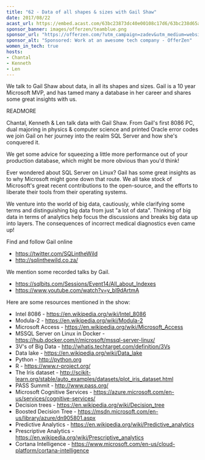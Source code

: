 ```yaml
---
title: "62 - Data of all shapes & sizes with Gail Shaw"
date: 2017/08/22
acast_url: https://embed.acast.com/63bc23873dc40e00108c17d6/63bc238d65ae3d001128d7b2
sponsor_banner: images/offerzen/teamblue.png
sponsor_url: "https://offerzen.com/?utm_campaign=zadev&utm_medium=website"
sponsor_alt: "Sponsored: Work at an awesome tech company - OfferZen"
women_in_tech: true
hosts:
- Chantal
- Kenneth
- Len
---
```


We talk to Gail Shaw about data, in all its shapes and sizes. Gail is a 10 year Microsoft MVP, and has tamed many a database in her career and shares some great insights with us.

READMORE

Chantal, Kenneth & Len talk data with Gail Shaw. From Gail's first 8086 PC, dual majoring in physics & computer science and printed Oracle error codes we join Gail on her journey into the realm SQL Server and how she's conquered it.

We get some advice for squeezing a little more performance out of your production database, which might be more obvious than you'd think!

Ever wondered about SQL Server on Linux? Gail has some great insights as to why Microsoft might gone down that route. We all take stock of Microsoft's great recent contributions to the open-source, and the efforts to liberate their tools from their operating systems.

We venture into the world of big data, cautiously, while clarifying some terms and distinguishing big data from just "a lot of data". Thinking of big data in terms of analytics help focus the discussions and breaks big data up into layers. The consequences of incorrect medical diagnostics even came up!


Find and follow Gail online

* https://twitter.com/SQLintheWild
* http://sqlinthewild.co.za/

We mention some recorded talks by Gail.

* https://sqlbits.com/Sessions/Event14/All_about_Indexes
* https://www.youtube.com/watch?v=y_bl9dArtmA

Here are some resources mentioned in the show:

* Intel 8086 - https://en.wikipedia.org/wiki/Intel_8086
* Modula-2 - https://en.wikipedia.org/wiki/Modula-2
* Microsoft Access - https://en.wikipedia.org/wiki/Microsoft_Access
* MSSQL Server on Linux in Docker - https://hub.docker.com/r/microsoft/mssql-server-linux/
* 3V's of Big Data - http://whatis.techtarget.com/definition/3Vs
* Data lake - https://en.wikipedia.org/wiki/Data_lake
* Python - http://python.org
* R - https://www.r-project.org/
* The Iris dataset - http://scikit-learn.org/stable/auto_examples/datasets/plot_iris_dataset.html
* PASS Summit - http://www.pass.org/
* Microsoft Cognitive Services - https://azure.microsoft.com/en-us/services/cognitive-services/
* Decision trees - https://en.wikipedia.org/wiki/Decision_tree
* Boosted Decision Tree - https://msdn.microsoft.com/en-us/library/azure/dn905801.aspx
* Predictive Analytics - https://en.wikipedia.org/wiki/Predictive_analytics
* Prescriptive Analytics - https://en.wikipedia.org/wiki/Prescriptive_analytics
* Cortana Intelligence - https://www.microsoft.com/en-us/cloud-platform/cortana-intelligence

